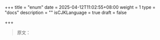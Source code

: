 +++
title = "enum"
date = 2025-04-12T11:02:55+08:00
weight = 1
type = "docs"
description = ""
isCJKLanguage = true
draft = false

+++

> 原文：